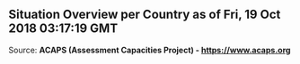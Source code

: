 ## Situation Overview per Country as of Fri, 19 Oct 2018 03:17:19 GMT

Source: **ACAPS (Assessment Capacities Project) - https://www.acaps.org**